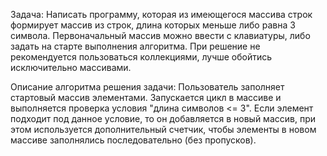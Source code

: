 Задача: Написать программу, которая из имеющегося массива строк формирует массив из строк, 
длина которых меньше либо равна 3 символа. Первоначальный массив можно ввести с клавиатуры, 
либо задать на старте выполнения алгоритма. При решение не рекомендуется пользоваться коллекциями,
лучше обойтись исключительно массивами.

Описание алгоритма решения задачи:
Пользователь заполняет стартовый массив элементами. Запускается цикл в массиве и выполняется проверка условия "длина символов <= 3". Если элемент подходит под данное условие, то он добавляется в новый массив, при этом используется дополнительный счетчик, чтобы элементы в новом массиве заполнялись последовательно (без пропусков).